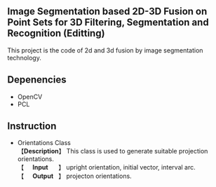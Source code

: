 ## Image Segmentation based 2D-3D Fusion on Point Sets for 3D Filtering, Segmentation and Recognition  (Editting)
This project is the code of 2d and 3d fusion by image segmentation technology.

## Depenencies
* OpenCV  
* PCL

## Instruction  
* Orientations Class  
【**Description**】 This class is used to generate suitable projection orientations.  
【&nbsp;&nbsp;&nbsp;&nbsp;&nbsp;**Input**&nbsp;&nbsp;&nbsp;&nbsp;&nbsp;&nbsp;】 upright orientation, initial vector, interval arc.  
【&nbsp;&nbsp;&nbsp;&nbsp;&nbsp;**Output**&nbsp;&nbsp;&nbsp;】 projecton orientations.  